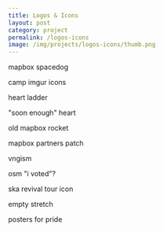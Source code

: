 ```yaml
---
title: Logos & Icons
layout: post
category: project
permalink: /logos-icons
image: /img/projects/logos-icons/thumb.png
---
```


mapbox spacedog

camp imgur icons

heart ladder

"soon enough" heart

old mapbox rocket

mapbox partners patch

vngism

osm "i voted"?

ska revival tour icon

empty stretch

posters for pride